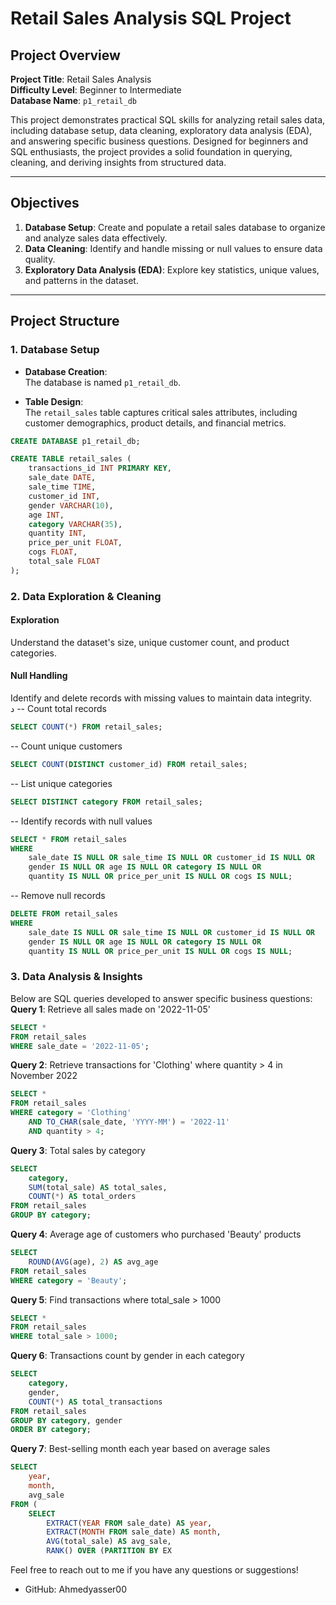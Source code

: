 # Retail Sales Analysis SQL Project  

## Project Overview  

**Project Title**: Retail Sales Analysis  
**Difficulty Level**: Beginner to Intermediate  
**Database Name**: `p1_retail_db`  

This project demonstrates practical SQL skills for analyzing retail sales data, including database setup, data cleaning, exploratory data analysis (EDA), and answering specific business questions. Designed for beginners and SQL enthusiasts, the project provides a solid foundation in querying, cleaning, and deriving insights from structured data.  

---

## Objectives  

1. **Database Setup**: Create and populate a retail sales database to organize and analyze sales data effectively.  
2. **Data Cleaning**: Identify and handle missing or null values to ensure data quality.  
3. **Exploratory Data Analysis (EDA)**: Explore key statistics, unique values, and patterns in the dataset.  


---

## Project Structure  

### 1. Database Setup  

- **Database Creation**:  
The database is named `p1_retail_db`.  

- **Table Design**:  
The `retail_sales` table captures critical sales attributes, including customer demographics, product details, and financial metrics.  

```sql
CREATE DATABASE p1_retail_db;

CREATE TABLE retail_sales (
    transactions_id INT PRIMARY KEY,
    sale_date DATE,
    sale_time TIME,
    customer_id INT,
    gender VARCHAR(10),
    age INT,
    category VARCHAR(35),
    quantity INT,
    price_per_unit FLOAT,
    cogs FLOAT,
    total_sale FLOAT
);
```


### 2. Data Exploration & Cleaning  

#### Exploration  
Understand the dataset's size, unique customer count, and product categories.  

#### Null Handling  
Identify and delete records with missing values to maintain data integrity.  
د
-- Count total records
```sql
SELECT COUNT(*) FROM retail_sales;
```
-- Count unique customers
```sql
SELECT COUNT(DISTINCT customer_id) FROM retail_sales;
```
-- List unique categories
```sql
SELECT DISTINCT category FROM retail_sales;
```
-- Identify records with null values
```sql
SELECT * FROM retail_sales
WHERE 
    sale_date IS NULL OR sale_time IS NULL OR customer_id IS NULL OR 
    gender IS NULL OR age IS NULL OR category IS NULL OR 
    quantity IS NULL OR price_per_unit IS NULL OR cogs IS NULL;
```
-- Remove null records
```sql
DELETE FROM retail_sales
WHERE 
    sale_date IS NULL OR sale_time IS NULL OR customer_id IS NULL OR 
    gender IS NULL OR age IS NULL OR category IS NULL OR 
    quantity IS NULL OR price_per_unit IS NULL OR cogs IS NULL;
```
### 3. Data Analysis & Insights
Below are SQL queries developed to answer specific business questions:
**Query 1**: Retrieve all sales made on '2022-11-05'
```sql
SELECT * 
FROM retail_sales 
WHERE sale_date = '2022-11-05';
```
**Query 2**: Retrieve transactions for 'Clothing' where quantity > 4 in November 2022
```sql
SELECT * 
FROM retail_sales 
WHERE category = 'Clothing' 
    AND TO_CHAR(sale_date, 'YYYY-MM') = '2022-11' 
    AND quantity > 4;
```
**Query 3**: Total sales by category
```sql
SELECT 
    category, 
    SUM(total_sale) AS total_sales, 
    COUNT(*) AS total_orders 
FROM retail_sales 
GROUP BY category;
```
**Query 4**: Average age of customers who purchased 'Beauty' products
```sql
SELECT 
    ROUND(AVG(age), 2) AS avg_age 
FROM retail_sales 
WHERE category = 'Beauty';
```
**Query 5**: Find transactions where total_sale > 1000
```sql
SELECT * 
FROM retail_sales 
WHERE total_sale > 1000;
```
**Query 6**: Transactions count by gender in each category
```sql
SELECT 
    category, 
    gender, 
    COUNT(*) AS total_transactions 
FROM retail_sales 
GROUP BY category, gender 
ORDER BY category;
```
**Query 7**: Best-selling month each year based on average sales
```sql
SELECT 
    year, 
    month, 
    avg_sale 
FROM (  
    SELECT 
        EXTRACT(YEAR FROM sale_date) AS year, 
        EXTRACT(MONTH FROM sale_date) AS month, 
        AVG(total_sale) AS avg_sale, 
        RANK() OVER (PARTITION BY EX
```
Feel free to reach out to me if you have any questions or suggestions!
- GitHub: Ahmedyasser00
